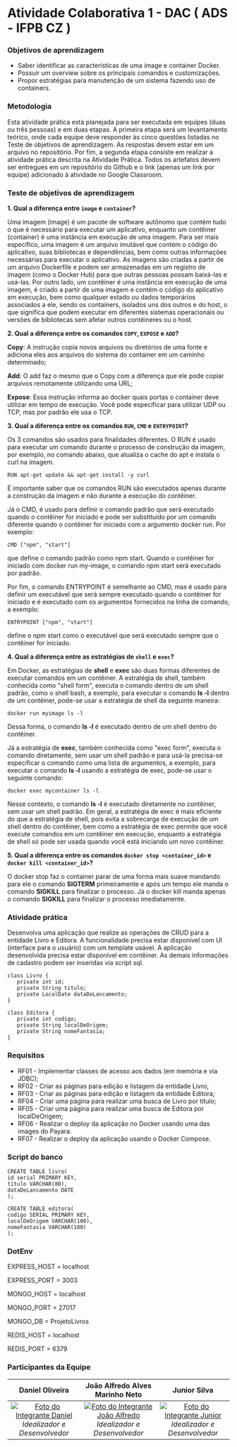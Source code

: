 # Atividade Colaborativa 1 - DAC ( ADS - IFPB CZ )

### Objetivos de aprendizagem

- Saber identificar as características de uma image e container Docker.
- Possuir um overview sobre os principais comandos e customizações.
- Propor estratégias para manutenção de um sistema fazendo uso de containers.

### Metodologia

Esta atividade prática está planejada para ser executada em equipes (duas ou três pessoas) e em duas etapas. A primeira etapa será um levantamento teórico, onde cada equipe deve responder às cinco questões listadas no Teste de objetivos de aprendizagem. As respostas devem estar em um arquivo no repositório. Por fim, a segunda etapa consiste em realizar a atividade prática descrita na Atividade Prática.
Todos os artefatos devem ser entregues em um repositório do Github e o link (apenas um link por equipe) adicionado à atividade no Google Classroom.

### Teste de objetivos de aprendizagem

**1. Qual a diferença entre `image` e `container`?**

Uma imagem (image) é um pacote de software autônomo que contém tudo o que é necessário para executar um aplicativo, enquanto um contêiner (container) é uma instância em execução de uma imagem. Para ser mais específico, uma imagem é um arquivo imutável que contém o código do aplicativo, suas bibliotecas e dependências, bem como outras informações necessárias para executar o aplicativo. As imagens são criadas a partir de um arquivo Dockerfile e podem ser armazenadas em um registro de imagem (como o Docker Hub) para que outras pessoas possam baixá-las e usá-las. Por outro lado, um contêiner é uma instância em execução de uma imagem, é criado a partir de uma imagem e contém o código do aplicativo em execução, bem como qualquer estado ou dados temporários associados a ele, sendo os containers, isolados uns dos outros e do host, o que significa que podem executar em diferentes sistemas operacionais ou versões de bibliotecas sem afetar outros contêineres ou o host.

**2. Qual a diferença entre os comandos `COPY`, `EXPOSE` e `ADD`?**

**Copy**: A instrução copia novos arquivos ou diretórios de uma fonte e adiciona eles aos arquivos do sistema do container em um caminho determinado;

**Add**: O add faz o mesmo que o Copy com a diferença que ele pode copiar arquivos remotamente utilizando uma URL;

**Expose**: Essa instrução informa ao docker quais portas o container deve utilizar em tempo de execução. Você pode especificar para utilizar UDP ou TCP, mas por padrão ele usa o TCP.

**3. Qual a diferença entre os comandos `RUN`, `CMD` e `ENTRYPOINT`?**

Os 3 comandos são usados para finalidades diferentes. O RUN é usado para executar um comando durante o processo de construção da imagem, por exemplo, no comando abaixo, que atualiza o cache do apt e instala o curl na imagem.

```
RUN apt-get update && apt-get install -y curl
```

É importante saber que os comandos RUN são executados apenas durante a construção da imagem e não durante a execução do contêiner.

Já o CMD, é usado para definir o comando padrão que será executado quando o contêiner for iniciado e pode ser substituído por um comando diferente quando o contêiner for iniciado com o argumento docker run. Por exemplo:

```
CMD ["npm", "start"]
```

que define o comando padrão como npm start. Quando o contêiner for iniciado com docker run my-image, o comando npm start será executado por padrão.

Por fim, o comando ENTRYPOINT é semelhante ao CMD, mas é usado para definir um executável que será sempre executado quando o contêiner for iniciado e é executado com os argumentos fornecidos na linha de comando, a exemplo:

```
ENTRYPOINT ["npm", "start"]
```

define o npm start como o executável que será executado sempre que o contêiner for iniciado.

**4. Qual a diferença entre as estratégias de `shell` e `exec`?**

Em Docker, as estratégias de **shell** e **exec** são duas formas diferentes de executar comandos em um contêiner. A estratégia de shell, também conhecida como "shell form", executa o comando dentro de um shell padrão, como o shell bash, a exemplo, para executar o comando **ls -l** dentro de um contêiner, pode-se usar a estratégia de shell da seguinte maneira:

```
docker run myimage ls -l
```

Dessa forma, o comando **ls -l** é executado dentro de um shell dentro do contêiner.

Já a estratégia de **exec**, também conhecida como "exec form", executa o comando diretamente, sem usar um shell padrão e para usá-la precisa-se especificar o comando como uma lista de argumentos, a exemplo, para executar o comando **ls -l** usando a estratégia de exec, pode-se usar o seguinte comando:

```
docker exec mycontainer ls -l
```

Nesse contexto, o comando **ls -l** é executado diretamente no contêiner, sem usar um shell padrão. Em geral, a estratégia de exec é mais eficiente do que a estratégia de shell, pois evita a sobrecarga de execução de um shell dentro do contêiner, bem como a estratégia de exec permite que você execute comandos em um contêiner em execução, enquanto a estratégia de shell só pode ser usada quando você está iniciando um novo contêiner.

**5. Qual a diferença entre os comandos `docker stop <container_id>` e `docker kill <container_id>`?**

O docker stop faz o container parar de uma forma mais suave mandando para ele o comando **SIGTERM** primeiramente e após um tempo ele manda o comando **SIGKILL** para finalizar o processo. Já o docker kill manda apenas o comando **SIGKILL** para finalizar o processo imediatamente.

### Atividade prática

Desenvolva uma aplicação que realize as operações de CRUD para a entidade Livro e Editora. A funcionalidade precisa estar disponível com UI (interface para o usuário) com um template usável. A aplicação desenvolvida precisa estar disponível em contêiner. As demais informações de cadastro podem ser inseridas via script sql.

```
class Livro {
   private int id;
   private String titulo;
   private LocalDate dataDeLancamento;
}

class Editora {
   private int codigo;
   private String localDeOrigem;
   private String nomeFantasia;
}
```

### Requisitos

- RF01 - Implementar classes de acesso aos dados (em memória e via JDBC);
- RF02 - Criar as páginas para edição e listagem da entidade Livro;
- RF03 - Criar as páginas para edição e listagem da entidade Editora;
- RF04 - Criar uma página para realizar uma busca de Livro por titulo;
- RF05 - Criar uma página para realizar uma busca de Editora por localDeOrigem;
- RF06 - Realizar o deploy da aplicação no Docker usando uma das images do Payara.
- RF07 - Realizar o deploy da aplicação usando o Docker Compose.

### Script do banco

```
CREATE TABLE livro(
id serial PRIMARY KEY,
titulo VARCHAR(80),
dataDeLancamento DATE
);

CREATE TABLE editora(
codigo SERIAL PRIMARY KEY,
localDeOrigem VARCHAR(100),
nomeFantasia VARCHAR(100)
);
```

### DotEnv

EXPRESS_HOST = localhost

EXPRESS_PORT = 3003

MONGO_HOST = localhost

MONGO_PORT = 27017

MONGO_DB = ProjetoLivros

REDIS_HOST = localhost

REDIS_PORT = 6379


### Participantes da Equipe

Daniel Oliveira | João Alfredo Alves Marinho Neto | Junior Silva
:------: | :------: | :------:
[![Foto do Integrante Daniel](https://avatars.githubusercontent.com/u/91296669?v=4)](https://github.com/Nadjiel) *Idealizador e Desenvolvedor* | [![Foto do Integrante João Alfredo](https://avatars.githubusercontent.com/u/68473607?v=4)](https://github.com/JoaoAlfredoAlves) *Idealizador e Desenvolvedor* | [![Foto do Integrante Junior](https://avatars.githubusercontent.com/u/47036951?v=4)](https://github.com/juniorsilva2) *Idealizador e Desenvolvedor*
